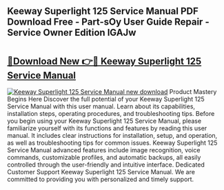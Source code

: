## Keeway Superlight 125 Service Manual PDF Download Free - Part-sOy User Guide Repair - Service Owner Edition lGAJw

# <h2><a href="http://cf1213.oget.top/?id=Keeway+Superlight+125+Service+Manual">🔗Download New 👉🔴 Keeway Superlight 125 Service Manual</a></h2>

[![Keeway Superlight 125 Service Manual new download](https://i.imgur.com/5g1atiW.png)](http://cf1213.oget.top/?id=Keeway+Superlight+125+Service+Manual)
Product Mastery Begins Here Discover the full potential of your Keeway Superlight 125 Service Manual with this user manual. Learn about its capabilities, installation steps, operating procedures, and troubleshooting tips. Before you begin using your Keeway Superlight 125 Service Manual, please familiarize yourself with its functions and features by reading this user manual. It includes clear instructions for installation, setup, and operation, as well as troubleshooting tips for common issues. Keeway Superlight 125 Service Manual advanced features include image recognition, voice commands, customizable profiles, and automatic backups, all easily controlled through the user-friendly and intuitive interface. Dedicated Customer Support Keeway Superlight 125 Service Manual. We are committed to providing you with personalized and timely support.
